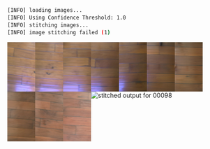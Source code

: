 ```bash
[INFO] loading images...
[INFO] Using Confidence Threshold: 1.0
[INFO] stitching images...
[INFO] image stitching failed (1)
```
<img src='../../images/00098_0002/00020.jpg' width='64px' align='left' />
<img src='../../images/00098_0002/00021.jpg' width='64px' align='left' />
<img src='../../images/00098_0002/00022.jpg' width='64px' align='left' />
<img src='../../images/00098_0002/00023.jpg' width='64px' align='left' />
<img src='../../images/00098_0002/00024.jpg' width='64px' align='left' />
<img src='../../images/00098_0002/00025.jpg' width='64px' align='left' />
<img src='../../images/00098_0002/00026.jpg' width='64px' align='left' />
<img src='../../images/00098_0002/00027.jpg' width='64px' align='left' />
<img src='../../images/00098_0002/00028.jpg' width='64px' align='left' />
<img src='../../images/00098_0002/00029.jpg' width='64px' align='left' />
<img src='00098_0002.png' alt='stitched output for 00098' title='stitched' />
